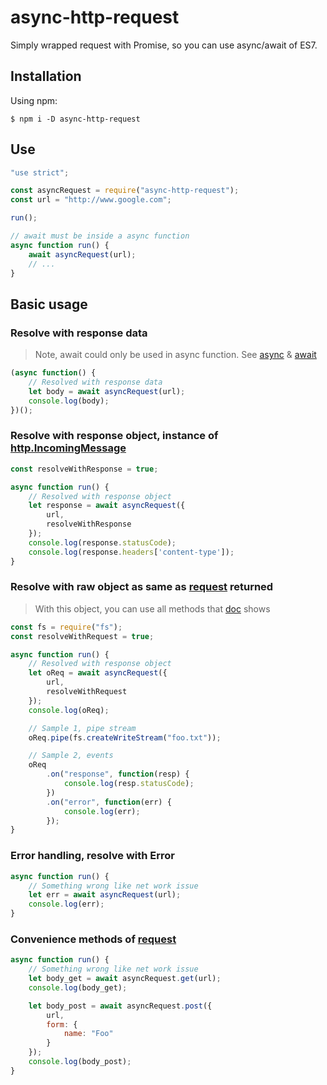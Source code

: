 # async-http-request

Simply wrapped request with Promise, so you can use async/await of ES7.

## Installation

Using npm:

```
$ npm i -D async-http-request
```

## Use
```js
"use strict";

const asyncRequest = require("async-http-request");
const url = "http://www.google.com";

run();

// await must be inside a async function
async function run() {
    await asyncRequest(url);
    // ...
}
```

## Basic usage

### Resolve with response data

> Note, await could only be used in async function. See [async](https://tc39.github.io/ecma262/#sec-async-function-definitions) & [await](https://tc39.github.io/ecma262/#await)

```js
(async function() {
    // Resolved with response data
    let body = await asyncRequest(url);
    console.log(body);
})();
```

### Resolve with response object, instance of [http.IncomingMessage](https://nodejs.org/api/http.html#http_class_http_incomingmessage)

```js
const resolveWithResponse = true;

async function run() {
    // Resolved with response object
    let response = await asyncRequest({
        url,
        resolveWithResponse
    });
    console.log(response.statusCode);
    console.log(response.headers['content-type']);
}
```

### Resolve with raw object as same as [request][r] returned

> With this object, you can use all methods that [doc][r] shows

```js
const fs = require("fs");
const resolveWithRequest = true;

async function run() {
    // Resolved with response object
    let oReq = await asyncRequest({
        url,
        resolveWithRequest
    });
    console.log(oReq);

    // Sample 1, pipe stream
    oReq.pipe(fs.createWriteStream("foo.txt"));

    // Sample 2, events
    oReq
        .on("response", function(resp) {
            console.log(resp.statusCode);
        })
        .on("error", function(err) {
            console.log(err);
        });
}
```

### Error handling, resolve with Error
```js
async function run() {
    // Something wrong like net work issue
    let err = await asyncRequest(url);
    console.log(err);
}
```

### Convenience methods of [request][r]
```js
async function run() {
    // Something wrong like net work issue
    let body_get = await asyncRequest.get(url);
    console.log(body_get);

    let body_post = await asyncRequest.post({
        url,
        form: {
            name: "Foo"
        }
    });
    console.log(body_post);
}
```

[r]: https://www.npmjs.com/package/request